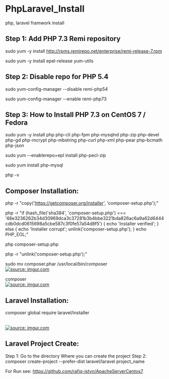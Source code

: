 # PhpLaravel_Install
php, laravel framwork install

Step 1: Add PHP 7.3 Remi repository
---------------------------------------
sudo yum -y install http://rpms.remirepo.net/enterprise/remi-release-7.rpm 

sudo yum -y install epel-release yum-utils


Step 2: Disable repo for PHP 5.4
------------------------------------

sudo yum-config-manager --disable remi-php54

sudo yum-config-manager --enable remi-php73

Step 3: How to Install PHP 7.3 on CentOS 7 / Fedora
-------------------------------------------------------

sudo yum -y install php php-cli php-fpm php-mysqlnd php-zip php-devel php-gd php-mcrypt php-mbstring php-curl php-xml php-pear php-bcmath php-json

sudo yum --enablerepo=epl install php-pecl-zip

sudo yum install php-mysql

php -v



Composer Installation:
-----------------------------
php -r "copy('https://getcomposer.org/installer', 'composer-setup.php');"

php -r "if (hash_file('sha384', 'composer-setup.php') === '48e3236262b34d30969dca3c37281b3b4bbe3221bda826ac6a9a62d6444cdb0dcd0615698a5cbe587c3f0fe57a54d8f5') { echo 'Installer verified'; } else { echo 'Installer corrupt'; unlink('composer-setup.php'); } echo PHP_EOL;"

php composer-setup.php

php -r "unlink('composer-setup.php');"

sudo mv composer.phar /usr/local/bin/composer
</br>
<a href="https://imgur.com/ynwHvgJ"><img src="https://i.imgur.com/ynwHvgJ.png" title="source: imgur.com" /></a>

composer
</br>
<a href="https://imgur.com/O0iwjeG"><img src="https://i.imgur.com/O0iwjeG.png" title="source: imgur.com" /></a>


Laravel Installation:
----------------------------

composer global require laravel/installer

</br>
<a href="https://imgur.com/RGGW1eu"><img src="https://i.imgur.com/RGGW1eu.png" title="source: imgur.com" /></a>

Laravel Project Create:
-------------------------------------

Step 1: Go to the directory Where you can create the project
Step 2: composer create-project --prefer-dist laravel/laravel project_name

For Run see: https://github.com/rafiq-istvn/ApacheServerCentos7
